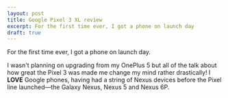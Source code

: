 ```yaml
---
layout: post
title: Google Pixel 3 XL review
excerpt: For the first time ever, I got a phone on launch day
draft: true
---
```


<p class="lead">For the first time ever, I got a phone on launch day.</p>

I wasn't planning on upgrading from my OnePlus 5 but all of the talk about how great the Pixel 3 was made me change my mind rather drastically! I **LOVE** Google phones, having had a string of Nexus devices before the Pixel line launched&mdash;the Galaxy Nexus, Nexus 5 and Nexus 6P.